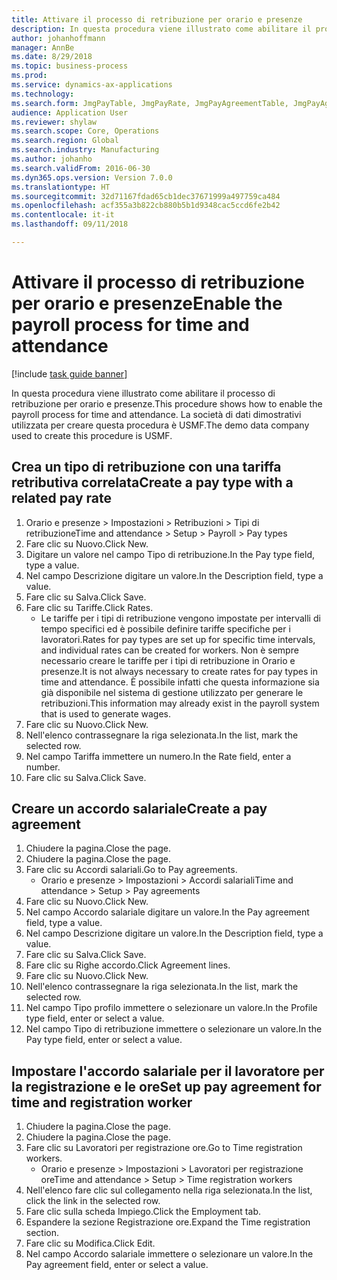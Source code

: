 ```yaml
--- 
title: Attivare il processo di retribuzione per orario e presenze
description: In questa procedura viene illustrato come abilitare il processo di retribuzione per orario e presenze.
author: johanhoffmann
manager: AnnBe
ms.date: 8/29/2018
ms.topic: business-process
ms.prod: 
ms.service: dynamics-ax-applications
ms.technology: 
ms.search.form: JmgPayTable, JmgPayRate, JmgPayAgreementTable, JmgPayAgreementLine, HcmWorker
audience: Application User
ms.reviewer: shylaw
ms.search.scope: Core, Operations
ms.search.region: Global
ms.search.industry: Manufacturing
ms.author: johanho
ms.search.validFrom: 2016-06-30
ms.dyn365.ops.version: Version 7.0.0
ms.translationtype: HT
ms.sourcegitcommit: 32d71167fdad65cb1dec37671999a497759ca484
ms.openlocfilehash: acf355a3b822cb880b5b1d9348cac5ccd6fe2b42
ms.contentlocale: it-it
ms.lasthandoff: 09/11/2018

---
```

# <a name="enable-the-payroll-process-for-time-and-attendance"></a><span data-ttu-id="eacc2-103">Attivare il processo di retribuzione per orario e presenze</span><span class="sxs-lookup"><span data-stu-id="eacc2-103">Enable the payroll process for time and attendance</span></span>

[!include [task guide banner](../../includes/task-guide-banner.md)]

<span data-ttu-id="eacc2-104">In questa procedura viene illustrato come abilitare il processo di retribuzione per orario e presenze.</span><span class="sxs-lookup"><span data-stu-id="eacc2-104">This procedure shows how to enable the payroll process for time and attendance.</span></span> <span data-ttu-id="eacc2-105">La società di dati dimostrativi utilizzata per creare questa procedura è USMF.</span><span class="sxs-lookup"><span data-stu-id="eacc2-105">The demo data company used to create this procedure is USMF.</span></span>


## <a name="create-a-pay-type-with-a-related-pay-rate"></a><span data-ttu-id="eacc2-106">Crea un tipo di retribuzione con una tariffa retributiva correlata</span><span class="sxs-lookup"><span data-stu-id="eacc2-106">Create a pay type with a related pay rate</span></span>
1. <span data-ttu-id="eacc2-107">Orario e presenze > Impostazioni > Retribuzioni > Tipi di retribuzione</span><span class="sxs-lookup"><span data-stu-id="eacc2-107">Time and attendance > Setup > Payroll > Pay types</span></span>
2. <span data-ttu-id="eacc2-108">Fare clic su Nuovo.</span><span class="sxs-lookup"><span data-stu-id="eacc2-108">Click New.</span></span>
3. <span data-ttu-id="eacc2-109">Digitare un valore nel campo Tipo di retribuzione.</span><span class="sxs-lookup"><span data-stu-id="eacc2-109">In the Pay type field, type a value.</span></span>
4. <span data-ttu-id="eacc2-110">Nel campo Descrizione digitare un valore.</span><span class="sxs-lookup"><span data-stu-id="eacc2-110">In the Description field, type a value.</span></span>
5. <span data-ttu-id="eacc2-111">Fare clic su Salva.</span><span class="sxs-lookup"><span data-stu-id="eacc2-111">Click Save.</span></span>
6. <span data-ttu-id="eacc2-112">Fare clic su Tariffe.</span><span class="sxs-lookup"><span data-stu-id="eacc2-112">Click Rates.</span></span>
    * <span data-ttu-id="eacc2-113">Le tariffe per i tipi di retribuzione vengono impostate per intervalli di tempo specifici ed è possibile definire tariffe specifiche per i lavoratori.</span><span class="sxs-lookup"><span data-stu-id="eacc2-113">Rates for pay types are set up for specific time intervals, and individual rates can be created for workers.</span></span> <span data-ttu-id="eacc2-114">Non è sempre necessario creare le tariffe per i tipi di retribuzione in Orario e presenze.</span><span class="sxs-lookup"><span data-stu-id="eacc2-114">It is not always necessary to create rates for pay types in time and attendance.</span></span> <span data-ttu-id="eacc2-115">È possibile infatti che questa informazione sia già disponibile nel sistema di gestione utilizzato per generare le retribuzioni.</span><span class="sxs-lookup"><span data-stu-id="eacc2-115">This information may already exist in the payroll system that is used to generate wages.</span></span>  
7. <span data-ttu-id="eacc2-116">Fare clic su Nuovo.</span><span class="sxs-lookup"><span data-stu-id="eacc2-116">Click New.</span></span>
8. <span data-ttu-id="eacc2-117">Nell'elenco contrassegnare la riga selezionata.</span><span class="sxs-lookup"><span data-stu-id="eacc2-117">In the list, mark the selected row.</span></span>
9. <span data-ttu-id="eacc2-118">Nel campo Tariffa immettere un numero.</span><span class="sxs-lookup"><span data-stu-id="eacc2-118">In the Rate field, enter a number.</span></span>
10. <span data-ttu-id="eacc2-119">Fare clic su Salva.</span><span class="sxs-lookup"><span data-stu-id="eacc2-119">Click Save.</span></span>

## <a name="create-a-pay-agreement"></a><span data-ttu-id="eacc2-120">Creare un accordo salariale</span><span class="sxs-lookup"><span data-stu-id="eacc2-120">Create a pay agreement</span></span>
1. <span data-ttu-id="eacc2-121">Chiudere la pagina.</span><span class="sxs-lookup"><span data-stu-id="eacc2-121">Close the page.</span></span>
2. <span data-ttu-id="eacc2-122">Chiudere la pagina.</span><span class="sxs-lookup"><span data-stu-id="eacc2-122">Close the page.</span></span>
3. <span data-ttu-id="eacc2-123">Fare clic su Accordi salariali.</span><span class="sxs-lookup"><span data-stu-id="eacc2-123">Go to Pay agreements.</span></span>
    * <span data-ttu-id="eacc2-124">Orario e presenze > Impostazioni > Accordi salariali</span><span class="sxs-lookup"><span data-stu-id="eacc2-124">Time and attendance > Setup > Pay agreements</span></span>  
4. <span data-ttu-id="eacc2-125">Fare clic su Nuovo.</span><span class="sxs-lookup"><span data-stu-id="eacc2-125">Click New.</span></span>
5. <span data-ttu-id="eacc2-126">Nel campo Accordo salariale digitare un valore.</span><span class="sxs-lookup"><span data-stu-id="eacc2-126">In the Pay agreement field, type a value.</span></span>
6. <span data-ttu-id="eacc2-127">Nel campo Descrizione digitare un valore.</span><span class="sxs-lookup"><span data-stu-id="eacc2-127">In the Description field, type a value.</span></span>
7. <span data-ttu-id="eacc2-128">Fare clic su Salva.</span><span class="sxs-lookup"><span data-stu-id="eacc2-128">Click Save.</span></span>
8. <span data-ttu-id="eacc2-129">Fare clic su Righe accordo.</span><span class="sxs-lookup"><span data-stu-id="eacc2-129">Click Agreement lines.</span></span>
9. <span data-ttu-id="eacc2-130">Fare clic su Nuovo.</span><span class="sxs-lookup"><span data-stu-id="eacc2-130">Click New.</span></span>
10. <span data-ttu-id="eacc2-131">Nell'elenco contrassegnare la riga selezionata.</span><span class="sxs-lookup"><span data-stu-id="eacc2-131">In the list, mark the selected row.</span></span>
11. <span data-ttu-id="eacc2-132">Nel campo Tipo profilo immettere o selezionare un valore.</span><span class="sxs-lookup"><span data-stu-id="eacc2-132">In the Profile type field, enter or select a value.</span></span>
12. <span data-ttu-id="eacc2-133">Nel campo Tipo di retribuzione immettere o selezionare un valore.</span><span class="sxs-lookup"><span data-stu-id="eacc2-133">In the Pay type field, enter or select a value.</span></span>

## <a name="set-up-pay-agreement-for-time-and-registration-worker"></a><span data-ttu-id="eacc2-134">Impostare l'accordo salariale per il lavoratore per la registrazione e le ore</span><span class="sxs-lookup"><span data-stu-id="eacc2-134">Set up pay agreement for time and registration worker</span></span>
1. <span data-ttu-id="eacc2-135">Chiudere la pagina.</span><span class="sxs-lookup"><span data-stu-id="eacc2-135">Close the page.</span></span>
2. <span data-ttu-id="eacc2-136">Chiudere la pagina.</span><span class="sxs-lookup"><span data-stu-id="eacc2-136">Close the page.</span></span>
3. <span data-ttu-id="eacc2-137">Fare clic su Lavoratori per registrazione ore.</span><span class="sxs-lookup"><span data-stu-id="eacc2-137">Go to Time registration workers.</span></span>
    * <span data-ttu-id="eacc2-138">Orario e presenze > Impostazioni > Lavoratori per registrazione ore</span><span class="sxs-lookup"><span data-stu-id="eacc2-138">Time and attendance > Setup > Time registration workers</span></span>  
4. <span data-ttu-id="eacc2-139">Nell'elenco fare clic sul collegamento nella riga selezionata.</span><span class="sxs-lookup"><span data-stu-id="eacc2-139">In the list, click the link in the selected row.</span></span>
5. <span data-ttu-id="eacc2-140">Fare clic sulla scheda Impiego.</span><span class="sxs-lookup"><span data-stu-id="eacc2-140">Click the Employment tab.</span></span>
6. <span data-ttu-id="eacc2-141">Espandere la sezione Registrazione ore.</span><span class="sxs-lookup"><span data-stu-id="eacc2-141">Expand the Time registration section.</span></span>
7. <span data-ttu-id="eacc2-142">Fare clic su Modifica.</span><span class="sxs-lookup"><span data-stu-id="eacc2-142">Click Edit.</span></span>
8. <span data-ttu-id="eacc2-143">Nel campo Accordo salariale immettere o selezionare un valore.</span><span class="sxs-lookup"><span data-stu-id="eacc2-143">In the Pay agreement field, enter or select a value.</span></span>


